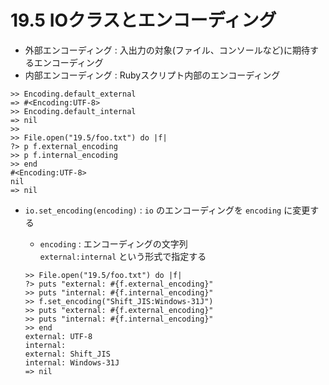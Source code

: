 # 19.5 IOクラスとエンコーディング

- 外部エンコーディング : 入出力の対象(ファイル、コンソールなど)に期待するエンコーディング
- 内部エンコーディング : Rubyスクリプト内部のエンコーディング

```
>> Encoding.default_external
=> #<Encoding:UTF-8>
>> Encoding.default_internal
=> nil
>> 
>> File.open("19.5/foo.txt") do |f|
?> p f.external_encoding
>> p f.internal_encoding
>> end
#<Encoding:UTF-8>
nil
=> nil
```

- `io.set_encoding(encoding)` : `io` のエンコーディングを `encoding` に変更する
    - `encoding` : エンコーディングの文字列  
        `external:internal` という形式で指定する

    ```
    >> File.open("19.5/foo.txt") do |f|
    ?> puts "external: #{f.external_encoding}"
    >> puts "internal: #{f.internal_encoding}"
    >> f.set_encoding("Shift_JIS:Windows-31J")
    >> puts "external: #{f.external_encoding}"
    >> puts "internal: #{f.internal_encoding}"
    >> end
    external: UTF-8
    internal: 
    external: Shift_JIS
    internal: Windows-31J
    => nil
    ```

